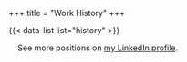 +++
title = "Work History"
+++

{{< data-list list="history" >}}

&nbsp;&nbsp;&nbsp;&nbsp;See more positions on [my LinkedIn profile](https://www.linkedin.com/in/dzello/).
